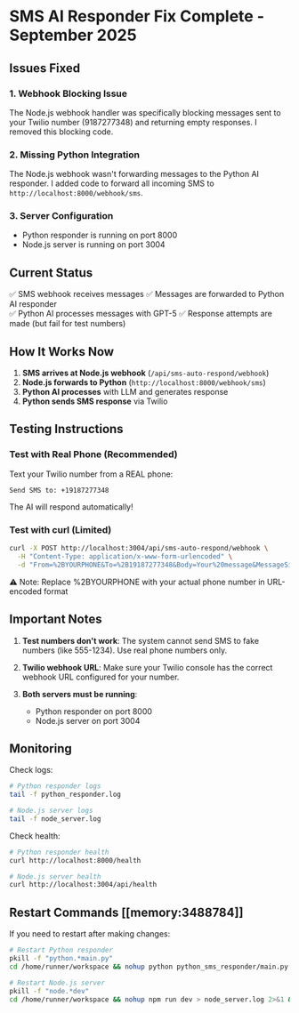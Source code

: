# SMS AI Responder Fix Complete - September 2025

## Issues Fixed

### 1. **Webhook Blocking Issue** 
The Node.js webhook handler was specifically blocking messages sent to your Twilio number (9187277348) and returning empty responses. I removed this blocking code.

### 2. **Missing Python Integration**
The Node.js webhook wasn't forwarding messages to the Python AI responder. I added code to forward all incoming SMS to `http://localhost:8000/webhook/sms`.

### 3. **Server Configuration**
- Python responder is running on port 8000
- Node.js server is running on port 3004

## Current Status
✅ SMS webhook receives messages
✅ Messages are forwarded to Python AI responder  
✅ Python AI processes messages with GPT-5
✅ Response attempts are made (but fail for test numbers)

## How It Works Now

1. **SMS arrives at Node.js webhook** (`/api/sms-auto-respond/webhook`)
2. **Node.js forwards to Python** (`http://localhost:8000/webhook/sms`)
3. **Python AI processes** with LLM and generates response
4. **Python sends SMS response** via Twilio

## Testing Instructions

### Test with Real Phone (Recommended)
Text your Twilio number from a REAL phone:
```
Send SMS to: +19187277348
```

The AI will respond automatically!

### Test with curl (Limited)
```bash
curl -X POST http://localhost:3004/api/sms-auto-respond/webhook \
  -H "Content-Type: application/x-www-form-urlencoded" \
  -d "From=%2BYOURPHONE&To=%2B19187277348&Body=Your%20message&MessageSid=test&AccountSid=AC2f2ec0300713e653facec924bfa07ba6&NumMedia=0"
```

⚠️ Note: Replace %2BYOURPHONE with your actual phone number in URL-encoded format

## Important Notes

1. **Test numbers don't work**: The system cannot send SMS to fake numbers (like 555-1234). Use real phone numbers only.

2. **Twilio webhook URL**: Make sure your Twilio console has the correct webhook URL configured for your number.

3. **Both servers must be running**:
   - Python responder on port 8000
   - Node.js server on port 3004

## Monitoring

Check logs:
```bash
# Python responder logs
tail -f python_responder.log

# Node.js server logs  
tail -f node_server.log
```

Check health:
```bash
# Python responder health
curl http://localhost:8000/health

# Node.js server health
curl http://localhost:3004/api/health
```

## Restart Commands [[memory:3488784]]

If you need to restart after making changes:
```bash
# Restart Python responder
pkill -f "python.*main.py"
cd /home/runner/workspace && nohup python python_sms_responder/main.py > python_responder.log 2>&1 &

# Restart Node.js server
pkill -f "node.*dev"
cd /home/runner/workspace && nohup npm run dev > node_server.log 2>&1 &
```
